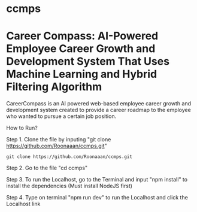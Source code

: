 # ccmps


# Career Compass: AI-Powered Employee Career Growth and Development System That Uses Machine Learning and Hybrid Filtering Algorithm

CareerCompass is an AI powered web-based employee career growth and development system created to provide a career roadmap to the employee who wanted to pursue a certain job position.

How to Run?

Step 1. Clone the file by inputing "git clone https://github.com/Roonaaan/ccmps.git"
```
git clone https://github.com/Roonaaan/ccmps.git
```
Step 2. Go to the file "cd ccmps"

Step 3. To run the Localhost, go to the Terminal and input "npm install" to install the dependencies (Must install NodeJS first)

Step 4. Type on terminal "npm run dev" to run the Localhost and click the Localhost link
